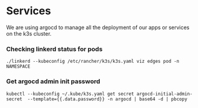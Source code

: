 # Services

We are using argocd to manage all the deployment of our apps or services on the k3s cluster.

### Checking linkerd status for pods
```
./linkerd --kubeconfig /etc/rancher/k3s/k3s.yaml viz edges pod -n NAMESPACE
```

### Get argocd admin init password

```
kubectl --kubeconfig ~/.kube/k3s.yaml get secret argocd-initial-admin-secret  --template={{.data.password}} -n argocd | base64 -d | pbcopy
```